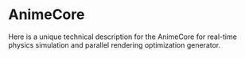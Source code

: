 # AnimeCore
Here is a unique technical description for the AnimeCore for real-time physics simulation and parallel rendering optimization generator.
